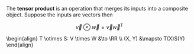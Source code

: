 The **tensor product** is an operation that merges its inputs into a composite object. Suppose the inputs are vectors then

$$
\vec{v} \otimes \vec{w} = \vec{v}\vec{w}^\mathsf{T}
$$

\begin{align}
T \otimes S: V \times W &\to \RR \\\\
(X, Y) &\mapsto T(X)S(Y)
\end{align}
